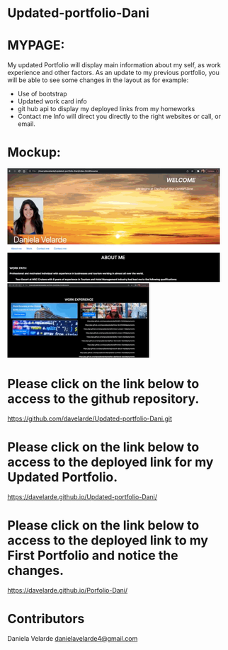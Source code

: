# Updated-portfolio-Dani
# MYPAGE:
My updated Portfolio will display main information about my self, as work experience and other factors.
As an update to my previous portfolio, you will be able to see some changes in the layout as for example:
- Use of bootstrap
- Updated work card info
- git hub api to display my deployed links from my homeworks
- Contact me Info will direct you directly to the right websites or call, or email.




# Mockup:
![Updated Portfolio Live demo](./Demo/gif%201%20updated.gif)
![Updated Portfolio Live demo](./Demo/gif%202%20updated.gif)

# Please click on the link below to access to the github repository.

https://github.com/davelarde/Updated-portfolio-Dani.git

# Please click on the link below to access to the deployed link for my Updated Portfolio.

https://davelarde.github.io/Updated-portfolio-Dani/

# Please click on the link below to access to the deployed link to my First Portfolio and notice the changes.

https://davelarde.github.io/Porfolio-Dani/

# Contributors
 Daniela Velarde
 danielavelarde4@gmail.com
